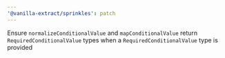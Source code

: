 ```yaml
---
'@vanilla-extract/sprinkles': patch
---
```


Ensure `normalizeConditionalValue` and `mapConditionalValue` return `RequiredConditionalValue` types when a `RequiredConditionalValue` type is provided
